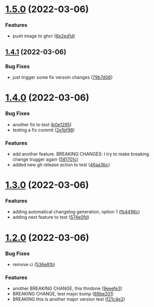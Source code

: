 # [1.5.0](https://github.com/dmijatovic/github-ci-demo/compare/v1.4.1...v1.5.0) (2022-03-06)


### Features

* push image to ghcr ([6e2ed1d](https://github.com/dmijatovic/github-ci-demo/commit/6e2ed1dafde150ebeb1aaa62cb4d5304839d7586))



## [1.4.1](https://github.com/dmijatovic/github-ci-demo/compare/v1.4.0...v1.4.1) (2022-03-06)


### Bug Fixes

* just trigger some fix versoin changes ([79b7d06](https://github.com/dmijatovic/github-ci-demo/commit/79b7d067d37d34344a444d1b6f6c13191ec5e5eb))



# [1.4.0](https://github.com/dmijatovic/github-ci-demo/compare/v1.3.0...v1.4.0) (2022-03-06)


### Bug Fixes

* another fix to test ([b0e1295](https://github.com/dmijatovic/github-ci-demo/commit/b0e1295e07e9843fa22ea6f4161a2c86effd7d56))
* testing a fix commit ([2e1bf98](https://github.com/dmijatovic/github-ci-demo/commit/2e1bf98cd33d5871fc80dcf3e54255c34548b9b3))


### Features

* add another feature. BREAKING CHANGES: I try to make breaking change trugger again ([581701c](https://github.com/dmijatovic/github-ci-demo/commit/581701c102884bf555ea6bbb52d1e540c8e5a325))
* added new gh release action to test ([46aa3bc](https://github.com/dmijatovic/github-ci-demo/commit/46aa3bcf8091b07770fe07cc9f0222c833d67b13))



# [1.3.0](https://github.com/dmijatovic/github-ci-demo/compare/v1.2.0...v1.3.0) (2022-03-06)


### Features

* adding automatical changelog generation, option 1 ([fb4496c](https://github.com/dmijatovic/github-ci-demo/commit/fb4496c722bbc9fb7300c4d729c21dfd8c1bb70c))
* adding next feature to test ([574e0fd](https://github.com/dmijatovic/github-ci-demo/commit/574e0fde85e866ea44c682e5c0070d79e24559af))



# [1.2.0](https://github.com/dmijatovic/github-ci-demo/compare/v1.1.0...v1.2.0) (2022-03-06)


### Bug Fixes

* remove ci ([536e6fb](https://github.com/dmijatovic/github-ci-demo/commit/536e6fb425c01d02ed8b93f958675e54daa674df))


### Features

* another BREAKING CHANGE, this thirdone ([9eeefe3](https://github.com/dmijatovic/github-ci-demo/commit/9eeefe3ab4e62edb36056b222f2285b66496ca3c))
* BREAKING CHANGE, test major bump ([69be201](https://github.com/dmijatovic/github-ci-demo/commit/69be201176a145f6d24ef5d41976802548a09235))
* BREAKING this is another major version test ([f21c4e2](https://github.com/dmijatovic/github-ci-demo/commit/f21c4e2697eabf681bf6f9c26cd0cb7b4efc69d0))



